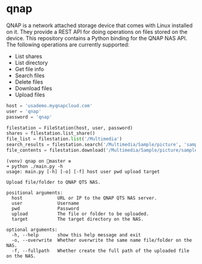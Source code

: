 qnap
====

QNAP is a network attached storage device that comes with Linux installed on it. They provide a REST API for doing operations on files stored on the device. This repository contains a Python binding for the QNAP NAS API. The following operations are currently supported:

- List shares
- List directory
- Get file info
- Search files
- Delete files
- Download files
- Upload files


```python
host = 'usademo.myqnapcloud.com'
user = 'qnap'
password = 'qnap'

filestation = FileStation(host, user, password)
shares = filestation.list_share()
file_list = filestation.list('/Multimedia')
search_results = filestation.search('/Multimedia/Sample/picture', 'sample')
file_contents = filestation.download('/Multimedia/Sample/picture/sample001.jpg')
```

```
(venv) qnap on master ≡
➜ python ./main.py -h
usage: main.py [-h] [-o] [-f] host user pwd upload target

Upload file/folder to QNAP QTS NAS.

positional arguments:
  host             URL or IP to the QNAP QTS NAS server.
  user             Username
  pwd              Password
  upload           The file or folder to be uploaded.
  target           The target directory on the NAS.

optional arguments:
  -h, --help       show this help message and exit
  -o, --overwrite  Whether overwrite the same name file/folder on the NAS.
  -f, --fullpath   Whether create the full path of the uploaded file on the NAS.
```